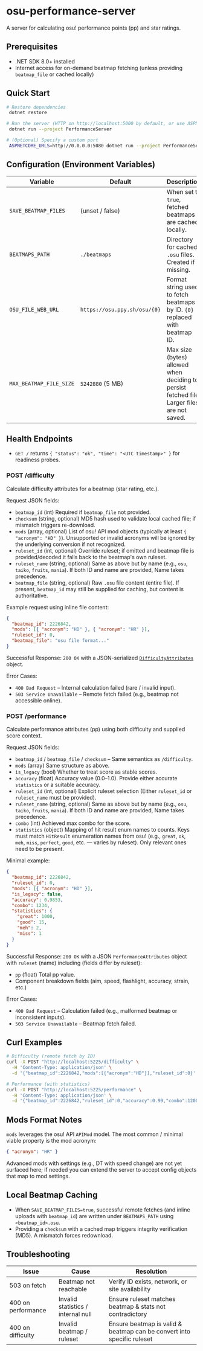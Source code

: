 # osu-performance-server

A server for calculating osu! performance points (pp) and star ratings.

## Prerequisites

- .NET SDK 8.0+ installed
- Internet access for on-demand beatmap fetching (unless providing `beatmap_file` or cached locally)

## Quick Start

```bash
# Restore dependencies
 dotnet restore

# Run the server (HTTP on http://localhost:5000 by default, or use ASPNETCORE_URLS)
 dotnet run --project PerformanceServer

# (Optional) Specify a custom port
 ASPNETCORE_URLS=http://0.0.0.0:5080 dotnet run --project PerformanceServer
```

## Configuration (Environment Variables)

| Variable                | Default                      | Description                                                                                 |
|-------------------------|------------------------------|---------------------------------------------------------------------------------------------|
| `SAVE_BEATMAP_FILES`    | (unset / false)              | When set to `true`, fetched beatmaps are cached locally.                                    |
| `BEATMAPS_PATH`         | `./beatmaps`                 | Directory for cached `.osu` files. Created if missing.                                      |
| `OSU_FILE_WEB_URL`      | `https://osu.ppy.sh/osu/{0}` | Format string used to fetch beatmaps by ID. `{0}` replaced with beatmap ID.                 |
| `MAX_BEATMAP_FILE_SIZE` | `5242880` (5 MB)             | Max size (bytes) allowed when deciding to persist fetched file. Larger files are not saved. |

## Health Endpoints
- `GET /` returns `{ "status": "ok", "time": "<UTC timestamp>" }` for readiness probes.

### POST /difficulty
Calculate difficulty attributes for a beatmap (star rating, etc.).

Request JSON fields:
- `beatmap_id` (int) Required if `beatmap_file` not provided.
- `checksum` (string, optional) MD5 hash used to validate local cached file; if mismatch triggers re-download.
- `mods` (array, optional) List of osu! API mod objects (typically at least `{ "acronym": "HD" }`). Unsupported or invalid acronyms will be ignored by the underlying conversion if not recognized.
- `ruleset_id` (int, optional) Override ruleset; if omitted and beatmap file is provided/decoded it falls back to the beatmap's own ruleset.
- `ruleset_name` (string, optional) Same as above but by name (e.g., `osu`, `taiko`, `fruits`, `mania`). If both ID and name are provided, Name takes precedence.
- `beatmap_file` (string, optional) Raw `.osu` file content (entire file). If present, `beatmap_id` may still be supplied for caching, but content is authoritative.

Example request using inline file content:
```json
{
  "beatmap_id": 2226842,
  "mods": [{ "acronym": "HD" }, { "acronym": "HR" }],
  "ruleset_id": 0,
  "beatmap_file": "osu file format..."
}
```

Successful Response: `200 OK` with a JSON-serialized [`DifficultyAttributes`](https://osu.ppy.sh/docs/index.html#beatmapdifficultyattributes) object.

Error Cases:
- `400 Bad Request` – Internal calculation failed (rare / invalid input). 
- `503 Service Unavailable` – Remote fetch failed (e.g., beatmap not accessible online).

### POST /performance
Calculate performance attributes (pp) using both difficulty and supplied score context.

Request JSON fields:
- `beatmap_id` / `beatmap_file` / `checksum` – Same semantics as `/difficulty`.
- `mods` (array) Same structure as above.
- `is_legacy` (bool) Whether to treat score as stable scores.
- `accuracy` (float) Accuracy value (0.0–1.0). Provide either accurate `statistics` or a suitable accuracy.
- `ruleset_id` (int, optional) Explicit ruleset selection (Either `ruleset_id` or `ruleset_name` must be provided).
- `ruleset_name` (string, optional) Same as above but by name (e.g., `osu`, `taiko`, `fruits`, `mania`). If both ID and name are provided, Name takes precedence.
- `combo` (int) Achieved max combo for the score.
- `statistics` (object) Mapping of hit result enum names to counts. Keys must match `HitResult` enumeration names from osu! (e.g., `great`, `ok`, `meh`, `miss`, `perfect`, `good`, etc. — varies by ruleset). Only relevant ones need to be present.

Minimal example:
```json
{
  "beatmap_id": 2226842,
  "ruleset_id": 0,
  "mods": [{ "acronym": "HD" }],
  "is_legacy": false,
  "accuracy": 0.9853,
  "combo": 1234,
  "statistics": {
    "great": 1000,
    "good": 15,
    "meh": 2,
    "miss": 1
  }
}
```

Successful Response: `200 OK` with a JSON `PerformanceAttributes` object with `ruleset` (name) including (fields differ by ruleset):
- `pp` (float) Total pp value.
- Component breakdown fields (aim, speed, flashlight, accuracy, strain, etc.)

Error Cases:
- `400 Bad Request` – Calculation failed (e.g., malformed beatmap or inconsistent inputs).
- `503 Service Unavailable` – Beatmap fetch failed.

## Curl Examples

```bash
# Difficulty (remote fetch by ID)
curl -X POST "http://localhost:5225/difficulty" \
  -H 'Content-Type: application/json' \
  -d '{"beatmap_id":2226842,"mods":[{"acronym":"HD"}],"ruleset_id":0}'

# Performance (with statistics)
curl -X POST "http://localhost:5225/performance" \
  -H 'Content-Type: application/json' \
  -d '{"beatmap_id":2226842,"ruleset_id":0,"accuracy":0.99,"combo":1200,"mods":[{"acronym":"HD"}],"is_legacy":false,"statistics":{"great":1000,"good":10,"meh":3,"miss":0}}'
```

## Mods Format Notes
`mods` leverages the osu! API `APIMod` model. The most common / minimal viable property is the mod acronym:
```json
{ "acronym": "HR" }
```
Advanced mods with settings (e.g., DT with speed change) are not yet surfaced here; if needed you can extend the server to accept config objects that map to mod settings.

## Local Beatmap Caching
- When `SAVE_BEATMAP_FILES=true`, successful remote fetches (and inline uploads with `beatmap_id`) are written under `BEATMAPS_PATH` using `<beatmap_id>.osu`.
- Providing a `checksum` with a cached map triggers integrity verification (MD5). A mismatch forces redownload.

## Troubleshooting
| Issue              | Cause                              | Resolution                                                             |
|--------------------|------------------------------------|------------------------------------------------------------------------|
| 503 on fetch       | Beatmap not reachable              | Verify ID exists, network, or site availability                        |
| 400 on performance | Invalid statistics / internal null | Ensure ruleset matches beatmap & stats not contradictory               |
| 400 on difficulty  | Invalid beatmap / ruleset          | Ensure beatmap is valid & beatmap can be convert into specific ruleset |


